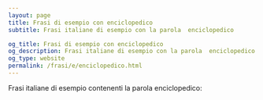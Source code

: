 ```yaml
---
layout: page
title: Frasi di esempio con enciclopedico 
subtitle: Frasi italiane di esempio con la parola  enciclopedico

og_title: Frasi di esempio con enciclopedico 
og_description: Frasi italiane di esempio con la parola  enciclopedico
og_type: website
permalink: /frasi/e/enciclopedico.html
---
```


Frasi italiane di esempio contenenti la parola enciclopedico:


